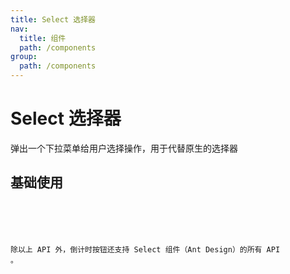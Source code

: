 ```yaml
---
title: Select 选择器
nav:
  title: 组件
  path: /components
group:
  path: /components
---
```


# Select 选择器

弹出一个下拉菜单给用户选择操作，用于代替原生的选择器

## 基础使用

<code src="./demos/index.tsx" />

<API></API>

除以上 API 外，倒计时按钮还支持 Select 组件（Ant Design）的所有 API 。
